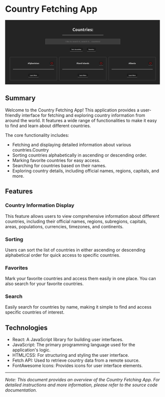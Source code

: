 # Country Fetching App

![Project Image](/src/img/fetch-the-countries.png)

## Summary

Welcome to the Country Fetching App! This application provides a user-friendly interface for fetching and exploring country information from around the world. It features a wide range of functionalities to make it easy to find and learn about different countries.

The core functionality includes:

- Fetching and displaying detailed information about various countries.Country
- Sorting countries alphabetically in ascending or descending order.
- Marking favorite countries for easy access.
- Searching for countries based on their names.
- Exploring country details, including official names, regions, capitals, and more.

## Features

### Country Information Display

This feature allows users to view comprehensive information about different countries, including their official names, regions, subregions, capitals, areas, populations, currencies, timezones, and continents.

### Sorting

Users can sort the list of countries in either ascending or descending alphabetical order for quick access to specific countries.

### Favorites

Mark your favorite countries and access them easily in one place. You can also search for your favorite countries.

### Search

Easily search for countries by name, making it simple to find and access specific countries of interest.

## Technologies

- React: A JavaScript library for building user interfaces.
- JavaScript: The primary programming language used for the application's logic.
- HTML/CSS: For structuring and styling the user interface.
- Fetch API: Used to retrieve country data from a remote source.
- FontAwesome Icons: Provides icons for user interface elements.

---

_Note: This document provides an overview of the Country Fetching App. For detailed instructions and more information, please refer to the source code documentation._

